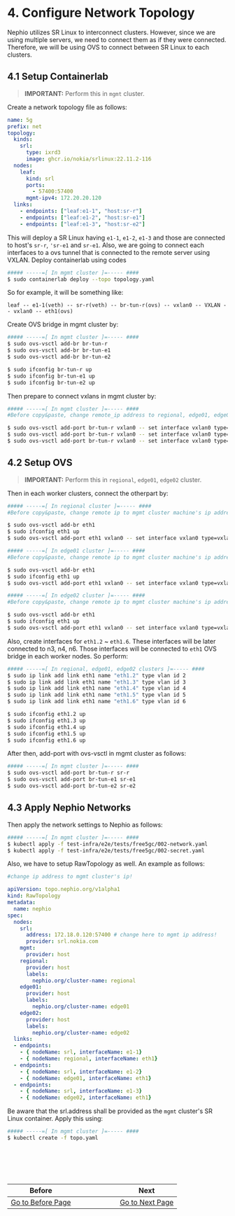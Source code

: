 # 4. Configure Network Topology
Nephio utilizes SR Linux to interconnect clusters. However, since we are using multiple servers, we need to connect them as if they were connected. Therefore, we will be using OVS to connect between SR Linux to each clusters.

## 4.1 Setup Containerlab
> **IMPORTANT:** Perform this in `mgmt` cluster.

Create a network topology file as follows:
```yaml
name: 5g
prefix: net
topology:
  kinds:
    srl:
      type: ixrd3
      image: ghcr.io/nokia/srlinux:22.11.2-116
  nodes:
    leaf:
      kind: srl
      ports:
        - 57400:57400
      mgmt-ipv4: 172.20.20.120
  links:
    - endpoints: ["leaf:e1-1", "host:sr-r"]
    - endpoints: ["leaf:e1-2", "host:sr-e1"]
    - endpoints: ["leaf:e1-3", "host:sr-e2"]
```

This will deploy a SR Linux having `e1-1`, `e1-2`, `e1-3` and those are connected to host's `sr-r`, `'sr-e1` and `sr-e1`. Also, we are going to connect each interfaces to a ovs tunnel that is connected to the remote server using VXLAN. Deploy containerlab using codes
```bash
##### -----=[ In mgmt cluster ]=----- ####
$ sudo containerlab deploy --topo topology.yaml
```

So for example, it will be something like:
```
leaf -- e1-1(veth) -- sr-r(veth) -- br-tun-r(ovs) -- vxlan0 -- VXLAN -- vxlan0 -- eth1(ovs)
```

Create OVS bridge in mgmt cluster by:
```bash
##### -----=[ In mgmt cluster ]=----- ####
$ sudo ovs-vsctl add-br br-tun-r
$ sudo ovs-vsctl add-br br-tun-e1
$ sudo ovs-vsctl add-br br-tun-e2

$ sudo ifconfig br-tun-r up
$ sudo ifconfig br-tun-e1 up
$ sudo ifconfig br-tun-e2 up
```

Then prepare to connect vxlans in mgmt cluster by:
```bash
##### -----=[ In mgmt cluster ]=----- ####
#Before copy&paste, change remote_ip address to regional, edge01, edge02 ip address!

$ sudo ovs-vsctl add-port br-tun-r vxlan0 -- set interface vxlan0 type=vxlan options:remote_ip=172.18.0.121 options:dst_port=48317 options:tag=321
$ sudo ovs-vsctl add-port br-tun-r vxlan0 -- set interface vxlan0 type=vxlan options:remote_ip=172.18.0.122 options:dst_port=48318 options:tag=321
$ sudo ovs-vsctl add-port br-tun-r vxlan0 -- set interface vxlan0 type=vxlan options:remote_ip=172.18.0.123 options:dst_port=48319 options:tag=321
```

## 4.2 Setup OVS
> **IMPORTANT:** Perform this in `regional`, `edge01`, `edge02` cluster.

Then in each worker clusters, connect the otherpart by:
```bash
##### -----=[ In regional cluster ]=----- ####
#Before copy&paste, change remote ip to mgmt cluster machine's ip address!

$ sudo ovs-vsctl add-br eth1
$ sudo ifconfig eth1 up
$ sudo ovs-vsctl add-port eth1 vxlan0 -- set interface vxlan0 type=vxlan options:remote_ip=172.18.0.120 options:dst_port=48317 options:tag=321 # change remote ip to mgmt cluster machine's ip
```

```bash
##### -----=[ In edge01 cluster ]=----- ####
#Before copy&paste, change remote ip to mgmt cluster machine's ip address!

$ sudo ovs-vsctl add-br eth1
$ sudo ifconfig eth1 up
$ sudo ovs-vsctl add-port eth1 vxlan0 -- set interface vxlan0 type=vxlan options:remote_ip=172.18.0.120 options:dst_port=48318 options:tag=321 # change remote ip to mgmt cluster machine's ip
```

```bash
##### -----=[ In edge02 cluster ]=----- ####
#Before copy&paste, change remote ip to mgmt cluster machine's ip address!

$ sudo ovs-vsctl add-br eth1
$ sudo ifconfig eth1 up
$ sudo ovs-vsctl add-port eth1 vxlan0 -- set interface vxlan0 type=vxlan options:remote_ip=172.18.0.120 options:dst_port=48319 options:tag=321 # change remote ip to mgmt cluster machine's ip
```

Also, create interfaces for `eth1.2` ~ `eth1.6`. These interfaces will be later connected to n3, n4, n6. Those interfaces will be connected to `eth1` OVS bridge in each worker nodes. So perform:
```bash
##### -----=[ In regional, edge01, edge02 clusters ]=----- ####
$ sudo ip link add link eth1 name "eth1.2" type vlan id 2
$ sudo ip link add link eth1 name "eth1.3" type vlan id 3
$ sudo ip link add link eth1 name "eth1.4" type vlan id 4
$ sudo ip link add link eth1 name "eth1.5" type vlan id 5
$ sudo ip link add link eth1 name "eth1.6" type vlan id 6

$ sudo ifconfig eth1.2 up
$ sudo ifconfig eth1.3 up
$ sudo ifconfig eth1.4 up
$ sudo ifconfig eth1.5 up
$ sudo ifconfig eth1.6 up
```
After then, add-port with ovs-vsctl in mgmt cluster as follows:
```bash
##### -----=[ In mgmt cluster ]=----- ####
$ sudo ovs-vsctl add-port br-tun-r sr-r
$ sudo ovs-vsctl add-port br-tun-e1 sr-e1
$ sudo ovs-vsctl add-port br-tun-e2 sr-e2
```

## 4.3 Apply Nephio Networks
Then apply the network settings to Nephio as follows:
```bash
##### -----=[ In mgmt cluster ]=----- ####
$ kubectl apply -f test-infra/e2e/tests/free5gc/002-network.yaml
$ kubectl apply -f test-infra/e2e/tests/free5gc/002-secret.yaml
```

Also, we have to setup RawTopology as well. An example as follows:
```yaml
#change ip address to mgmt cluster's ip!

apiVersion: topo.nephio.org/v1alpha1
kind: RawTopology
metadata:
  name: nephio
spec:
  nodes:
    srl:
      address: 172.18.0.120:57400 # change here to mgmt ip address!
      provider: srl.nokia.com
    mgmt:
      provider: host
    regional:
      provider: host
      labels:
        nephio.org/cluster-name: regional
    edge01:
      provider: host
      labels:
        nephio.org/cluster-name: edge01
    edge02:
      provider: host
      labels:
        nephio.org/cluster-name: edge02
  links:
  - endpoints:
    - { nodeName: srl, interfaceName: e1-1}
    - { nodeName: regional, interfaceName: eth1}
  - endpoints:
    - { nodeName: srl, interfaceName: e1-2}
    - { nodeName: edge01, interfaceName: eth1}
  - endpoints:
    - { nodeName: srl, interfaceName: e1-3}
    - { nodeName: edge02, interfaceName: eth1}
```

Be aware that the srl.address shall be provided as the `mgmt` cluster's SR Linux container. Apply this using:
```bash
##### -----=[ In mgmt cluster ]=----- ####
$ kubectl create -f topo.yaml
```


<br></br>
---
|Before|  |  |  |  |  |  |Next|
|--|--|--|--|--|--|--|--|
|[ Go to Before Page](3.adding_k8s_clusters_to_nephio.md) |  |  |  |  |  |  | [ Go to Next Page ](5.deploying_free5gc_cp.md)|